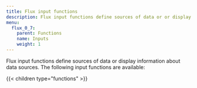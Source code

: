 ```yaml
---
title: Flux input functions
description: Flux input functions define sources of data or or display information about data sources.
menu:
  flux_0_7:
    parent: Functions
    name: Inputs
    weight: 1
---
```


Flux input functions define sources of data or display information about data sources.
The following input functions are available:

{{< children type="functions" >}}
